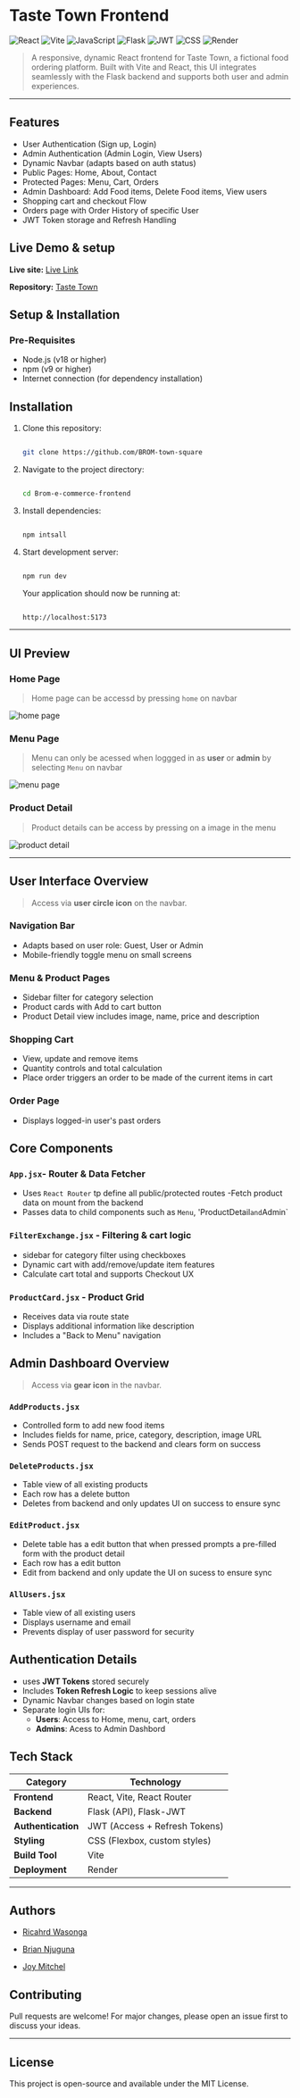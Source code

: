 
# **Taste Town Frontend**


![React](https://img.shields.io/badge/React-20232A?style=for-the-badge&logo=react&logoColor=61DAFB)
![Vite](https://img.shields.io/badge/Vite-646CFF?style=for-the-badge&logo=vite&logoColor=FFD62E)
![JavaScript](https://img.shields.io/badge/JavaScript-F7DF1E?style=for-the-badge&logo=javascript&logoColor=black)
![Flask](https://img.shields.io/badge/Flask-000000?style=for-the-badge&logo=flask&logoColor=white)
![JWT](https://img.shields.io/badge/JWT-000000?style=for-the-badge&logo=JSON%20web%20tokens&logoColor=white)
![CSS](https://img.shields.io/badge/CSS-1572B6?style=for-the-badge&logo=css3&logoColor=white)
![Render](https://img.shields.io/badge/Deployed%20on-Render-00979D?style=for-the-badge&logo=render&logoColor=white)


>A responsive, dynamic React frontend for Taste Town, a fictional food ordering platform. Built with Vite and React, this UI integrates seamlessly with the Flask backend and supports both user and admin experiences.

---

## **Features**

- User Authentication (Sign up, Login)
- Admin Authentication (Admin Login, View Users)
- Dynamic Navbar (adapts based on auth status)
- Public Pages: Home, About, Contact
- Protected Pages: Menu, Cart, Orders
- Admin Dashboard: Add Food items, Delete Food items, View users
- Shopping cart and checkout Flow
- Orders page with Order History of specific User
- JWT Token storage and Refresh Handling

## **Live Demo & setup**

**Live site:** [Live Link](https://brom-e-commerce-front-end.onrender.com/)

**Repository:** [Taste Town](https://github.com/BROM-town-square)

## **Setup & Installation**

### **Pre-Requisites**

- Node.js (v18 or higher)
- npm (v9 or higher)
- Internet connection (for dependency installation)


## **Installation**

1. Clone this repository:
   ```bash

   git clone https://github.com/BROM-town-square

   ```
2. Navigate to the project directory:
   ```bash

   cd Brom-e-commerce-frontend

   ```
3. Install dependencies:
   ```bash

   npm intsall

   ```

4. Start development server:
   ```bash

   npm run dev

   ```

   Your application should now be running at:
   ```bash

   http://localhost:5173 

   ```

---
## **UI Preview**

### **Home Page**

> Home page can be accessd by pressing `home` on navbar

![home page](./screenshots/home.png)

### **Menu Page**

> Menu can only be acessed when loggged in as **user** or **admin** by selecting `Menu` on navbar

![menu page](./screenshots/menu.png)

### **Product Detail**

> Product details can be access by pressing on a image in the menu

![product detail](./screenshots/pd.png)

---

## **User Interface Overview**

>Access via **user circle icon** on the navbar.

### **Navigation Bar**

- Adapts based on user role: Guest, User or Admin
- Mobile-friendly toggle menu on small screens

### **Menu & Product Pages**

- Sidebar filter for category selection
- Product cards with Add to cart button
- Product Detail view includes image, name, price and description

### **Shopping Cart**

- View, update and remove items
- Quantity controls and total calculation
- Place order triggers an order to be made of the current items in cart

### **Order Page**

- Displays logged-in user's past orders

## **Core Components**


### **`App.jsx`- Router & Data Fetcher**

- Uses `React Router` tp define all public/protected routes
-Fetch product data on mount from the backend
- Passes data to child components such as `Menu`, 'ProductDetail` and `Admin`

### **`FilterExchange.jsx` - Filtering & cart logic**

- sidebar for category filter using checkboxes
- Dynamic cart with add/remove/update item features
- Calculate cart total and supports Checkout UX

### **`ProductCard.jsx` - Product Grid**

- Receives data via route state
- Displays additional information like description
- Includes a "Back to Menu" navigation


## **Admin Dashboard Overview**

>Access via **gear icon** in the navbar.

### **`AddProducts.jsx`**

- Controlled form to add new food items
- Includes fields for name, price, category, description, image URL
- Sends POST request to the backend and clears form on success

### **`DeleteProducts.jsx`**

- Table view of all existing products
- Each row has a delete button
- Deletes from backend and only updates UI on success to ensure sync

### **`EditProduct.jsx`**

- Delete table has a edit button that when pressed prompts a pre-filled form with the product detail
- Each row has a edit button
- Edit from backend and only update the UI on sucess to ensure sync

### **`AllUsers.jsx`**

- Table view of all existing users
- Displays username and email
- Prevents display of user password for security 


## **Authentication Details**

- uses **JWT Tokens** stored securely
- Includes **Token Refresh Logic** to keep sessions alive
- Dynamic Navbar changes based on login state
- Separate login UIs for:
   - **Users**: Access to Home, menu, cart, orders
   - **Admins**: Acess to Admin Dashbord


## **Tech Stack**

| Category          | Technology                       |
|-------------------|----------------------------------|
| **Frontend**      | React, Vite, React Router        |
| **Backend**       | Flask (API), Flask-JWT           |
| **Authentication**| JWT (Access + Refresh Tokens)    |
| **Styling**       | CSS (Flexbox, custom styles)     |
| **Build Tool**    | Vite                             |
| **Deployment**    | Render                           |


---

## **Authors**

- [Ricahrd Wasonga](https://github.com/Richard3wasonga)

- [Brian Njuguna](https://github.com/NJUGUNA-png)

- [Joy Mitchel](https://github.com/JoyMitchel)


## **Contributing**

Pull requests are welcome! For major changes, please open an issue first to discuss your ideas.

---

## **License**

This project is open-source and available under the MIT License.

